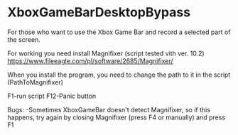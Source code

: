 # XboxGameBarDesktopBypass
For those who want to use the Xbox Game Bar and record a selected part of the screen.

For working you need install Magnifixer (script tested vith ver. 10.2)
https://www.fileeagle.com/pl/software/2685/Magnifixer/

When you install the program, you need to change the path to it in the script (PathToMagnifixer)

F1-run script
F12-Panic button

Bugs:
-Sometimes XboxGameBar doesn't detect Magnifixer, so if this happens, try again by closing Magnifixer (press F4 or manually) and press F1
